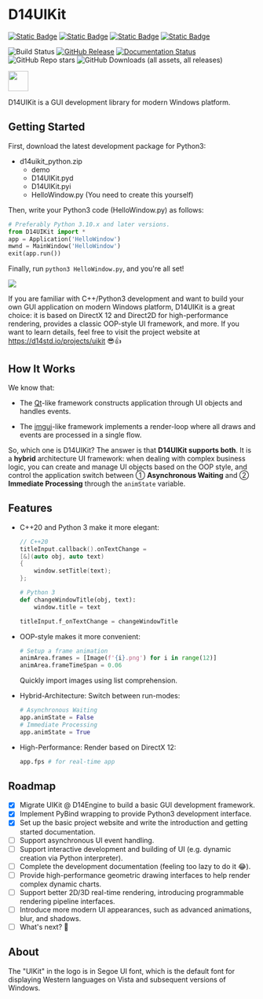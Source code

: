 ﻿# D14UIKit

[![Static Badge](https://img.shields.io/badge/C++-20-white)](https://en.cppreference.com/w/cpp/20)
[![Static Badge](https://img.shields.io/badge/Direct-3D12_|_2D1-purple)](https://github.com/microsoft/DirectX-Graphics-Samples)
[![Static Badge](https://img.shields.io/badge/Python-_3.10_|_3.11_|_3.12_|_3.13_-FFD343?labelColor=3776AB)](https://www.python.org/)
[![Static Badge](https://img.shields.io/badge/pybind-11-E7E0CD?labelColor=765B2F)](https://github.com/pybind/pybind11)

![Build Status](https://img.shields.io/github/actions/workflow/status/DreamersGather/D14UIKit/msbuild.yml)
[![GitHub Release](https://img.shields.io/github/v/release/DreamersGather/D14UIKit)](https://github.com/DreamersGather/D14UIKit/releases)
[![Documentation Status](https://readthedocs.org/projects/d14uikit/badge/?version=latest)](https://d14std.io/projects/uikit/en/latest/?badge=latest)
![GitHub Repo stars](https://img.shields.io/github/stars/DreamersGather/D14UIKit)
![GitHub Downloads (all assets, all releases)](https://img.shields.io/github/downloads/DreamersGather/D14UIKit/total)

<img src="https://media.githubusercontent.com/media/DreamersGather/D14UIKit.Res/main/logo.png" height="41"/>

D14UIKit is a GUI development library for modern Windows platform.

## Getting Started

First, download the latest development package for Python3:

* d14uikit_python.zip
  * demo
  * D14UIKit.pyd
  * D14UIKit.pyi
  * HelloWindow.py (You need to create this yourself)

Then, write your Python3 code (HelloWindow.py) as follows:

```python
# Preferably Python 3.10.x and later versions.
from D14UIKit import *
app = Application('HelloWindow')
mwnd = MainWindow('HelloWindow')
exit(app.run())
```

Finally, run `python3 HelloWindow.py`, and you're all set!

<img src="https://media.githubusercontent.com/media/DreamersGather/D14Docs.Res/main/d14uikit/tutorials/hello_window.png"/>

If you are familiar with C++/Python3 development and want to build your own GUI application on modern Windows platform, D14UIKit is a great choice: it is based on DirectX 12 and Direct2D for high-performance rendering, provides a classic OOP-style UI framework, and more. If you want to learn details, feel free to visit the project website at https://d14std.io/projects/uikit 😎👍

## How It Works

We know that:

* The [Qt](https://www.qt.io/)-like framework constructs application through UI objects and handles events.

* The [imgui](https://github.com/ocornut/imgui)-like framework implements a render-loop where all draws and events are processed in a single flow.

So, which one is D14UIKit? The answer is that **D14UIKit supports both**. It is a **hybrid** architecture UI framework: when dealing with complex business logic, you can create and manage UI objects based on the OOP style, and control the application switch between ① **Asynchronous Waiting** and ② **Immediate Processing** through the `animState` variable.

## Features

* C++20 and Python 3 make it more elegant:

  ```cpp
  // C++20
  titleInput.callback().onTextChange =
  [&](auto obj, auto text)
  {
      window.setTitle(text);
  };
  ```
  ```python
  # Python 3
  def changeWindowTitle(obj, text):
      window.title = text

  titleInput.f_onTextChange = changeWindowTitle
  ```

* OOP-style makes it more convenient:

  ```python
  # Setup a frame animation
  animArea.frames = [Image(f'{i}.png') for i in range(12)]
  animArea.frameTimeSpan = 0.06
  ```
  Quickly import images using list comprehension.

* Hybrid-Architecture: Switch between run-modes:

  ```python
  # Asynchronous Waiting
  app.animState = False
  # Immediate Processing
  app.animState = True
  ```

* High-Performance: Render based on DirectX 12:

  ```python
  app.fps # for real-time app
  ```

## Roadmap

- [x] Migrate UIKit @ D14Engine to build a basic GUI development framework.
- [x] Implement PyBind wrapping to provide Python3 development interface.
- [x] Set up the basic project website and write the introduction and getting started documentation.
- [ ] Support asynchronous UI event handling.
- [ ] Support interactive development and building of UI (e.g. dynamic creation via Python interpreter).
- [ ] Complete the development documentation (feeling too lazy to do it 😂).
- [ ] Provide high-performance geometric drawing interfaces to help render complex dynamic charts.
- [ ] Support better 2D/3D real-time rendering, introducing programmable rendering pipeline interfaces.
- [ ] Introduce more modern UI appearances, such as advanced animations, blur, and shadows.
- [ ] What's next? 🤔

## About

The "UIKit" in the logo is in Segoe UI font, which is the default font for displaying Western languages on Vista and subsequent versions of Windows.
